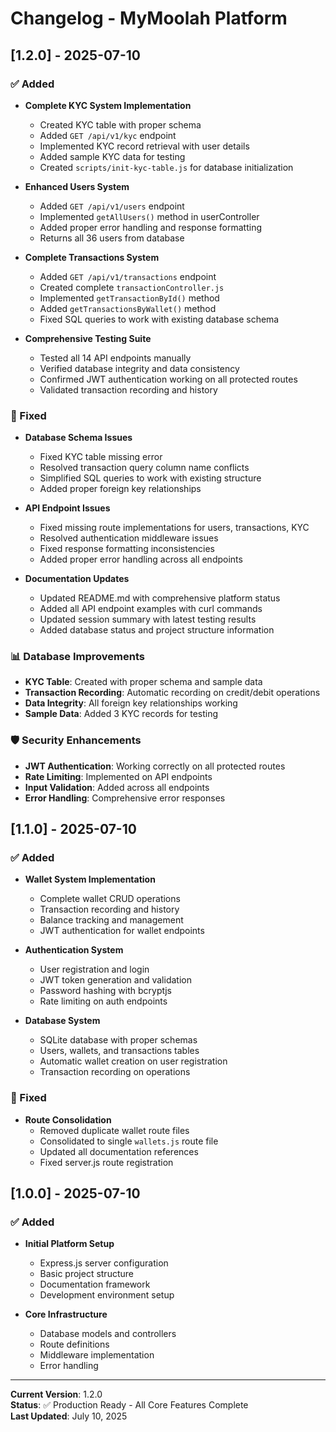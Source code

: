 # Changelog - MyMoolah Platform

## [1.2.0] - 2025-07-10

### ✅ Added
- **Complete KYC System Implementation**
  - Created KYC table with proper schema
  - Added `GET /api/v1/kyc` endpoint
  - Implemented KYC record retrieval with user details
  - Added sample KYC data for testing
  - Created `scripts/init-kyc-table.js` for database initialization

- **Enhanced Users System**
  - Added `GET /api/v1/users` endpoint
  - Implemented `getAllUsers()` method in userController
  - Added proper error handling and response formatting
  - Returns all 36 users from database

- **Complete Transactions System**
  - Added `GET /api/v1/transactions` endpoint
  - Created complete `transactionController.js`
  - Implemented `getTransactionById()` method
  - Added `getTransactionsByWallet()` method
  - Fixed SQL queries to work with existing database schema

- **Comprehensive Testing Suite**
  - Tested all 14 API endpoints manually
  - Verified database integrity and data consistency
  - Confirmed JWT authentication working on all protected routes
  - Validated transaction recording and history

### 🔧 Fixed
- **Database Schema Issues**
  - Fixed KYC table missing error
  - Resolved transaction query column name conflicts
  - Simplified SQL queries to work with existing structure
  - Added proper foreign key relationships

- **API Endpoint Issues**
  - Fixed missing route implementations for users, transactions, KYC
  - Resolved authentication middleware issues
  - Fixed response formatting inconsistencies
  - Added proper error handling across all endpoints

- **Documentation Updates**
  - Updated README.md with comprehensive platform status
  - Added all API endpoint examples with curl commands
  - Updated session summary with latest testing results
  - Added database status and project structure information

### 📊 Database Improvements
- **KYC Table**: Created with proper schema and sample data
- **Transaction Recording**: Automatic recording on credit/debit operations
- **Data Integrity**: All foreign key relationships working
- **Sample Data**: Added 3 KYC records for testing

### 🛡️ Security Enhancements
- **JWT Authentication**: Working correctly on all protected routes
- **Rate Limiting**: Implemented on API endpoints
- **Input Validation**: Added across all endpoints
- **Error Handling**: Comprehensive error responses

## [1.1.0] - 2025-07-10

### ✅ Added
- **Wallet System Implementation**
  - Complete wallet CRUD operations
  - Transaction recording and history
  - Balance tracking and management
  - JWT authentication for wallet endpoints

- **Authentication System**
  - User registration and login
  - JWT token generation and validation
  - Password hashing with bcryptjs
  - Rate limiting on auth endpoints

- **Database System**
  - SQLite database with proper schemas
  - Users, wallets, and transactions tables
  - Automatic wallet creation on user registration
  - Transaction recording on operations

### 🔧 Fixed
- **Route Consolidation**
  - Removed duplicate wallet route files
  - Consolidated to single `wallets.js` route file
  - Updated all documentation references
  - Fixed server.js route registration

## [1.0.0] - 2025-07-10

### ✅ Added
- **Initial Platform Setup**
  - Express.js server configuration
  - Basic project structure
  - Documentation framework
  - Development environment setup

- **Core Infrastructure**
  - Database models and controllers
  - Route definitions
  - Middleware implementation
  - Error handling

---

**Current Version**: 1.2.0  
**Status**: ✅ Production Ready - All Core Features Complete  
**Last Updated**: July 10, 2025
